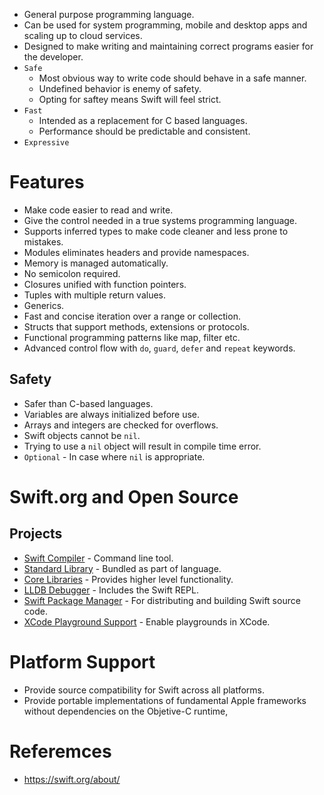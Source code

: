 * General purpose programming language.
* Can be used for system programming, mobile and desktop apps and scaling up to cloud services.
* Designed to make writing and maintaining correct programs easier for the developer.
* `Safe`
	* Most obvious way to write code should behave in a safe manner.
	* Undefined behavior is enemy of safety.
	* Opting for saftey means Swift will feel strict.
* `Fast`
	* Intended as a replacement for C based languages.
	* Performance should be predictable and consistent.
* `Expressive`
# Features
* Make code easier to read and write.
* Give the control needed in a true systems programming language.
* Supports inferred types to make code cleaner and less prone to mistakes.
* Modules eliminates headers and provide namespaces.
* Memory is managed automatically.
* No semicolon required.
* Closures unified with function pointers.
* Tuples with multiple return values.
* Generics.
* Fast and concise iteration over a range or collection.
* Structs that support methods, extensions or protocols.
* Functional programming patterns like map, filter etc.
* Advanced control flow with `do`, `guard`, `defer` and `repeat` keywords.
## Safety
* Safer than C-based languages.
* Variables are always initialized before use.
* Arrays and integers are checked for overflows.
* Swift objects cannot be `nil`.
* Trying to use a `nil` object will result in compile time error.
* `Optional` - In case where `nil` is appropriate.
# Swift.org and Open Source
## Projects
* [Swift Compiler](https://swift.org/compiler-stdlib/) - Command line tool.
* [Standard Library](https://swift.org/compiler-stdlib/) - Bundled as part of language.
* [Core Libraries](https://swift.org/core-libraries/) - Provides higher level functionality.
* [LLDB Debugger](https://swift.org/lldb/) - Includes the Swift REPL.
* [Swift Package Manager](https://swift.org/package-manager/) - For distributing and building Swift source code.
* [XCode Playground Support](https://swift.org/lldb/#xcode-playground-support) - Enable playgrounds in XCode.
# Platform Support
* Provide source compatibility for Swift across all platforms.
* Provide portable implementations of fundamental Apple frameworks without dependencies on the Objetive-C runtime,
# Referemces
* https://swift.org/about/

